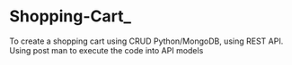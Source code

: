 # Shopping-Cart_
To create a shopping cart using CRUD Python/MongoDB, using REST API.
Using post man to execute the code into API models
